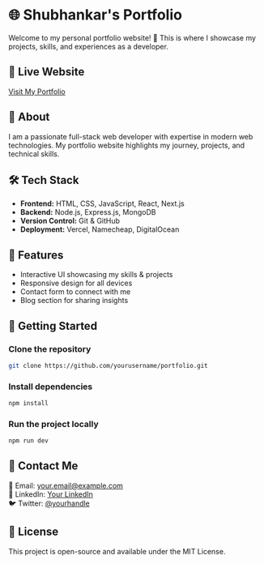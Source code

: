 # 🌐 Shubhankar's Portfolio

Welcome to my personal portfolio website! 🚀 This is where I showcase my projects, skills, and experiences as a developer.

## 🔗 Live Website
[Visit My Portfolio](https://yourdomain.com)  

## 📌 About
I am a passionate full-stack web developer with expertise in modern web technologies. My portfolio website highlights my journey, projects, and technical skills.

## 🛠 Tech Stack
- **Frontend:** HTML, CSS, JavaScript, React, Next.js
- **Backend:** Node.js, Express.js, MongoDB
- **Version Control:** Git & GitHub
- **Deployment:** Vercel, Namecheap, DigitalOcean

## 📂 Features
- Interactive UI showcasing my skills & projects
- Responsive design for all devices
- Contact form to connect with me
- Blog section for sharing insights

## 🚀 Getting Started
### Clone the repository
```bash
git clone https://github.com/yourusername/portfolio.git
```
### Install dependencies
```bash
npm install
```
### Run the project locally
```bash
npm run dev
```

## 📩 Contact Me
📧 Email: your.email@example.com  
🔗 LinkedIn: [Your LinkedIn](https://linkedin.com/in/yourprofile)  
🐦 Twitter: [@yourhandle](https://twitter.com/yourhandle)

## 📜 License
This project is open-source and available under the MIT License.
